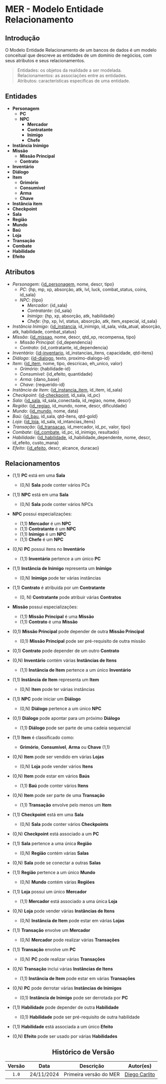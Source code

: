 # MER - Modelo Entidade Relacionamento

## Introdução

O Modelo Entidade Relacionamento de um bancos de dados é um modelo conceitual que descreve as entidades de um domínio de negócios, com seus atributos e seus relacionamentos.

> Entidades: os objetos da realidade a ser modelada.<br>
> Relacionamentos: as associações entre as entidades.<br>
> Atributos: características específicas de uma entidade.<br>


## Entidades

- **Personagem**
    - **PC**
    - **NPC**
        - **Mercador**
        - **Contratante**
        - **Inimigo**
        - **Chefe**
- **Instância Inimigo**
- **Missão**
    - **Missão Principal**
    - **Contrato**
- **Inventário**
- **Diálogo**
- **Item**
    - **Grimório**
    - **Consumível**
    - **Arma**
    - **Chave**
- **Instância item**
- **Checkpoint**
- **Sala**
- **Região**
- **Mundo**
- **Baú**
- **Loja**
- **Transação**
- **Combate**
- **Habilidade**
- **Efeito**

## Atributos

- *Personagem*: {<ins>id_personagem</ins>, nome, descr, tipo}
    - *PC*: {hp, mp, xp, absorção, atk, lvl, luck, combat_status, coins, id_sala}
    - *NPC*: {tipo}
        - *Mercador*: {id_sala}
        - *Contratante*: {id_sala}
        - *Inimigo*: {hp, xp, absorção, atk, habilidade}
        - *Chefe*: {hp, xp, lvl, status, absorção, atk, item_especial, id_sala}
- *Instância Inimigo*: {<ins>id_instancia</ins>, id_inimigo, id_sala, vida_atual, absorção, atk, habilidade, combat_status}
- *Missão*: {<ins>id_missao</ins>, nome, descr, qtd_xp, recompensa, tipo}
    - *Missão Principal*: {id_dependencia}
    - *Contrato*: {id_contratante, id_dependencia}
- *Inventário*: {<ins>id-inventario</ins>, id_instancias_itens, capacidade, qtd-itens}
- *Diálogo*: {<ins>id-dialogo</ins>, texto, proximo-dialogo-id}
- *Item*: {<ins>id_item</ins>, nome, tipo, descricao, eh_unico, valor}
    - *Grimório*: {habilidade-id}
    - *Consumível*: {id_efeito, quantidade}
    - *Arma*: {dano_base}
    - *Chave*: {requerido-id}
- *Instância de Item*: {<ins>id_instancia_item</ins>, id_item, id_sala}
- *Checkpoint*: {<ins>id-checkpoint</ins>, id_sala, id_pc}
- *Sala*: {<ins>id_sala</ins>, id_sala_conectada, id_regiao, nome, descr}
- *Região*: {<ins>id_regiao</ins>, id_mundo, nome, descr, dificuldade}
- *Mundo*: {<ins>id_mundo</ins>, nome, data}
- *Baú*: {<ins>id_bau</ins>, id_sala, qtd-itens, qtd-gold}
- *Loja*: {<ins>id_loja</ins>, id_sala, id_intancias_itens}
- *Transação*: {<ins>id_transacao</ins>, id_mercador, id_pc, valor, tipo}
- *Combate*: {<ins>id_combate</ins>, id_pc, id_inimigo, resultado}
- *Habilidade*: {<ins>id_habilidade</ins>, id_habilidade_dependente, nome, descr, id_efeito, custo_mana}
- *Efeito*: {<ins>id_efeito</ins>, descr, alcance, duracao}

## Relacionamentos

- (1,1) **PC** está em uma **Sala**  
  - (0,N) **Sala** pode conter vários PCs
- (1,1) **NPC** está em uma **Sala**  
  - (0,N) **Sala** pode conter vários NPCs
- **NPC** possui especializações:
  - (1,1) **Mercador** é um **NPC**
  - (1,1) **Contratante** é um **NPC**
  - (1,1) **Inimigo** é um **NPC**
  - (1,1) **Chefe** é um **NPC**
- (0,N) **PC** possui itens no **Inventário**  
  - (1,1) **Inventário** pertence a um único **PC**

- (1,1) **Instância de Inimigo** representa um **Inimigo**  
  - (0,N) **Inimigo** pode ter várias instâncias 

- (1,1) **Contrato** é atribuída por um **Contratante**  
  - (0, N) **Contratante** pode atribuir várias **Contratos**
- **Missão** possui especializações:
  - (1,1) **Missão Principal** é uma **Missão**
  - (1,1) **Contrato** é uma **Missão**
- (0,1) **Missão Principal** pode depender de outra **Missão Principal**  
  - (0,1) **Missão Principal** pode ser pré-requisito de outra missão
- (0,1) **Contrato** pode depender de um outro **Contrato**

- (0,N) **Inventário** contém várias **Instâncias de Itens**  
  - (1,1) **Instância de Item** pertence a um único **Inventário**
- (1,1) **Instância de Item** representa um **Item**  
  - (0,N) **Item** pode ter várias instâncias

- (1,1) **NPC** pode iniciar um **Diálogo**  
  - (0,N) **Diálogo** pertence a um único **NPC**
- (0,1) **Diálogo** pode apontar para um próximo **Diálogo**  
  - (1,1) **Diálogo** pode ser parte de uma cadeia sequencial

- (1,1) **Item** é classificado como:
  - **Grimório**, **Consumível**, **Arma** ou **Chave** (1,1)
- (0,N) **Item** pode ser vendido em várias **Lojas**  
  - (0,N) **Loja** pode vender vários **Itens**
- (0,N) **Item** pode estar em vários **Baús**  
  - (1,1) **Baú** pode conter vários **Itens**
- (0,N) **Item** pode ser parte de uma **Transação**  
  - (1,1) **Transação** envolve pelo menos um **Item**

- (1,1) **Checkpoint** está em uma **Sala**  
  - (0,N) **Sala** pode conter vários **Checkpoints**
- (0,N) **Checkpoint** está associado a um **PC**

- (1,1) **Sala** pertence a uma única **Região**  
  - (0,N) **Região** contém várias **Salas**
- (0,N) **Sala** pode se conectar a outras **Salas**

- (1,1) **Região** pertence a um único **Mundo**  
  - (0,N) **Mundo** contém várias **Regiões**

- (1,1) **Loja** possui um único **Mercador**  
  - (1,1) **Mercador** está associado a uma única **Loja**
- (0,N) **Loja** pode vender várias **Instâncias de Itens**  
  - (0,N) **Instância de Item** pode estar em várias **Lojas**

- (1,1) **Transação** envolve um **Mercador**  
  - (0,N) **Mercador** pode realizar várias **Transações**
- (1,1) **Transação** envolve um **PC**  
  - (0,N) **PC** pode realizar várias **Transações**
- (0,N) **Transação** inclui várias **Instâncias de Itens**  
  - (1,1) **Instância de Item** pode estar em várias **Transações**

- (0,N) **PC** pode derrotar várias **Instâncias de Inimigos**
  - (0,1) **Instância de Inimigo** pode ser derrotada por **PC**

- (1,1) **Habilidade** pode depender de outra **Habilidade**  
  - (0,1) **Habilidade** pode ser pré-requisito de outra habilidade
- (1,1) **Habilidade** está associada a um único **Efeito**

- (0,N) **Efeito** pode ser usado por várias **Habilidades**

<center>

## Histórico de Versão
| Versão | Data | Descrição | Autor(es) |
| :-: | :-: | :-: | :-: | 
| `1.0`  | 24/11/2024 | Primeira versão  do MER  | [Diego Carlito](https://github.com/DiegoCarlito) |

</center>
